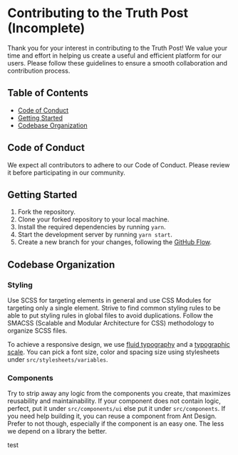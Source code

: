 # Contributing to the Truth Post (Incomplete)

Thank you for your interest in contributing to the Truth Post!
We value your time and effort in helping us create a useful and efficient platform for our users.
Please follow these guidelines to ensure a smooth collaboration and contribution process.

## Table of Contents

- [Code of Conduct](https://github.com/proveuswrong/webapp-news/blob/main/CODE_OF_CONDUCT.md)
- [Getting Started](#getting-started)
- [Codebase Organization](#codebase-organization)

## Code of Conduct

We expect all contributors to adhere to our Code of Conduct. Please review it before participating in our community.

## Getting Started

1. Fork the repository.
2. Clone your forked repository to your local machine.
3. Install the required dependencies by running `yarn`.
4. Start the development server by running `yarn start`.
5. Create a new branch for your changes, following the [GitHub Flow](https://docs.github.com/en/get-started/quickstart/github-flow).

## Codebase Organization

### Styling

Use SCSS for targeting elements in general and use CSS Modules for targeting only a single element.
Strive to find common styling rules to be able to put styling rules in global files to avoid duplications.
Follow the SMACSS (Scalable and Modular Architecture for CSS) methodology to organize SCSS files.

To achieve a responsive design, we use [fluid typography](https://css-tricks.com/snippets/css/fluid-typography/) and
a [typographic scale](https://spencermortensen.com/articles/typographic-scale/).
You can pick a font size, color and spacing size using stylesheets under `src/stylesheets/variables`.

### Components

Try to strip away any logic from the components you create, that maximizes reusability and maintainability. If your component does not
contain logic, perfect, put it under `src/components/ui` else put it under `src/components`.
If you need help building it, you can reuse a component from Ant Design. Prefer to not though, especially if the component is an easy one.
The less we depend on a library the better.

test